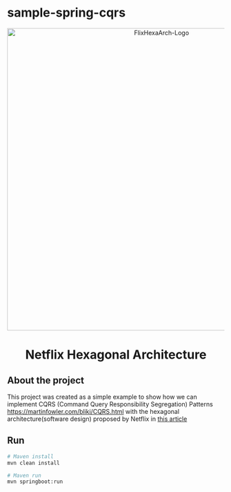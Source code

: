 # sample-spring-cqrs

<p align="center">
<img src="https://user-images.githubusercontent.com/36534847/147706401-2d3d1b89-1a72-4408-9660-e0da649196ea.png" alt="FlixHexaArch-Logo" width="700">
<h1 align="center">Netflix Hexagonal Architecture</h1>


## About the project
This project was created as a simple example to show how we can implement CQRS (Command Query Responsibility Segregation) Patterns https://martinfowler.com/bliki/CQRS.html with the hexagonal architecture(software design) proposed by Netflix in [this article](https://netflixtechblog.com/ready-for-changes-with-hexagonal-architecture-b315ec967749)

## Run
```bash
# Maven install
mvn clean install

# Maven run
mvn springboot:run
```

